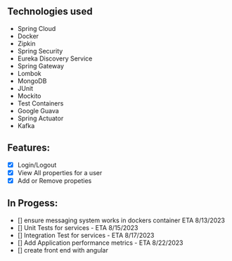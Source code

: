 ## Technologies used 
- Spring Cloud
- Docker
- Zipkin
- Spring Security
- Eureka Discovery Service
- Spring Gateway
- Lombok
- MongoDB
- JUnit
- Mockito
- Test Containers
- Google Guava
- Spring Actuator
- Kafka

## Features:
- [x] Login/Logout
- [x] View All properties for a user
- [x] Add or Remove propeties
## In Progess:
- [] ensure messaging system works in dockers container ETA 8/13/2023
- [] Unit Tests for services - ETA 8/15/2023
- [] Integration Test for services - ETA 8/17/2023
- [] Add Application performance metrics - ETA 8/22/2023
- [] create front end with angular